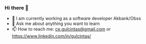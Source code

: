 ### Hi there 👋
- 🌱 I am currently working as a software developer Akbank/Obss
- 💬 Ask me about anything you want to learn
- 📫 How to reach me: ce.gulcintas@gmail.com or https://www.linkedin.com/in/gulcintas/
